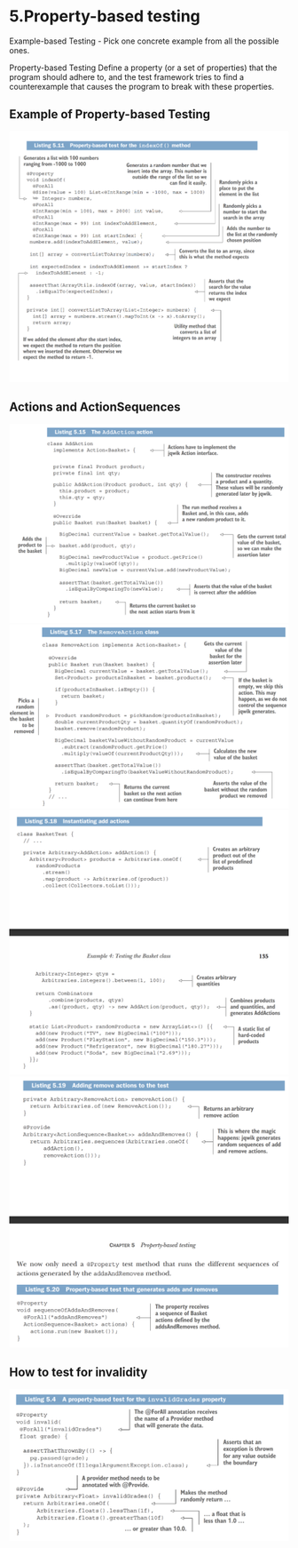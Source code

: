 <link rel="stylesheet" type="text/css" href="../styles.css">

# 5.Property-based testing

<!-- <img src="img/testingWorkflow.png" alt="Effective testing" width="75%"> -->

<!-- <span class="term"> </span>
<span class="definition"> </span>
<span class="important"><span class="exclamation">!</span> </span> -->
 
<span class="term"> Example-based Testing </span>
<span class="definition"> - Pick one concrete example from all the possible ones.</span>

<span class="term"> Property-based Testing </span>
<span class="definition"> Define a property (or a set of properties) that the program should adhere to, and the test framework tries to find a counterexample that causes the program to break with these properties.</span>

## Example of Property-based Testing
<img src="img/indexOfPropertyBasedTesting.png" alt="Property-based testing">

## Actions and ActionSequences


<img src="img/addAction.png" alt="Property-based testing">
<img src="img/removeAction.png" alt="Property-based testing">
<img src="img/instantiatingAddActions.png" alt="Property-based testing">
<img src="img/finalSteps.png" alt="Property-based testing">

## How to test for invalidity
<img src="img/invalidTesting.png" alt="Property-based testing">
